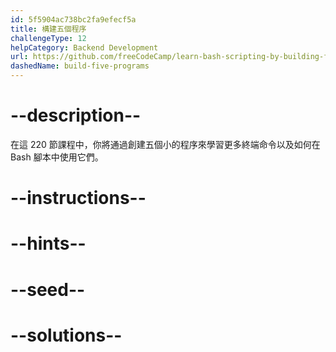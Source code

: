 ```yaml
---
id: 5f5904ac738bc2fa9efecf5a
title: 構建五個程序
challengeType: 12
helpCategory: Backend Development
url: https://github.com/freeCodeCamp/learn-bash-scripting-by-building-five-programs
dashedName: build-five-programs
---
```


# --description--

在這 220 節課程中，你將通過創建五個小的程序來學習更多終端命令以及如何在 Bash 腳本中使用它們。

# --instructions--

# --hints--

# --seed--

# --solutions--
